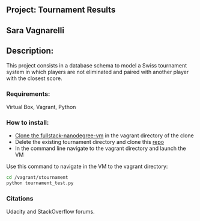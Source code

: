 ## Project: Tournament Results
## Sara Vagnarelli

## Description:
This project consists in a database schema to model a Swiss tournament system in which players are not eliminated and paired with another player with the closest score.

### Requirements:
Virtual Box, Vagrant, Python

### How to install:

* [Clone the fullstack-nanodegree-vm](https://github.com/udacity/fullstack-nanodegree-vm) in the vagrant directory of the clone
* Delete the existing tournament directory and clone this [repo](https://github.com/SaraVagnarelli/sTournament.git)
* In the command line navigate to the vagrant directory and launch the VM

Use this command to navigate in the VM to the vagrant directory:

```bash
cd /vagrant/stournament
python tournament_test.py
```

### Citations

Udacity and StackOverflow forums.